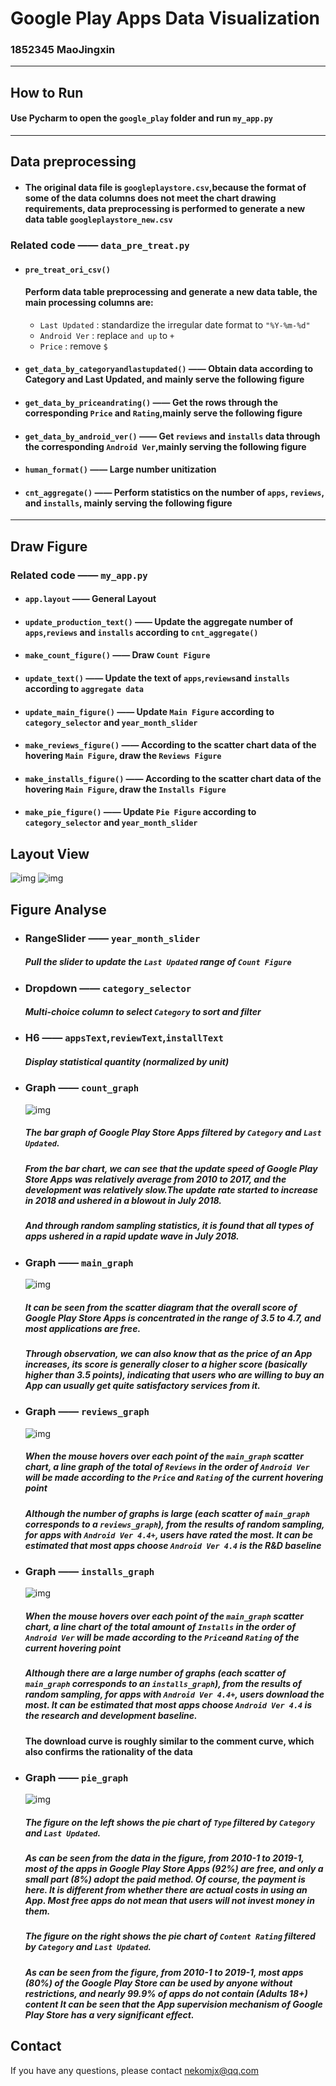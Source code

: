 # Google Play Apps Data Visualization

### 1852345 MaoJingxin

---

## How to Run

#### Use Pycharm to open the `google_play` folder and run `my_app.py`

---

## Data preprocessing

- #### The original data file is `googleplaystore.csv`,because the format of some of the data columns does not meet the chart drawing requirements, data preprocessing is performed to generate a new data table `googleplaystore_new.csv`

### Related code —— `data_pre_treat.py`

- #### `pre_treat_ori_csv()`

  #### Perform data table preprocessing and generate a new data table, the main processing columns are:

  - `Last Updated` : standardize the irregular date format to `"%Y-%m-%d"`
  - `Android Ver` : replace `and up` to `+`
  - `Price` : remove `$`

- #### `get_data_by_categoryandlastupdated()` —— Obtain data according to Category and Last Updated, and mainly serve the following figure

  ####

- #### `get_data_by_priceandrating()` —— Get the rows through the corresponding `Price` and `Rating`,mainly serve the following figure

  ####

- #### `get_data_by_android_ver()` —— Get `reviews` and `installs` data through the corresponding `Android Ver`,mainly serving the following figure

- #### `human_format()` —— Large number unitization

- #### `cnt_aggregate()` —— Perform statistics on the number of `apps`, `reviews`, and `installs`, mainly serving the following figure

---

## Draw Figure

### Related code —— `my_app.py`

- #### `app.layout` —— General Layout
- #### `update_production_text()` —— Update the aggregate number of `apps`,`reviews` and `installs` according to `cnt_aggregate()`
- #### `make_count_figure()` —— Draw `Count Figure`
- #### `update_text()` —— Update the text of `apps`,`reviews`and `installs` according to `aggregate data`
- #### `update_main_figure()` —— Update `Main Figure` according to `category_selector` and `year_month_slider`
- #### `make_reviews_figure()` —— According to the scatter chart data of the hovering `Main Figure`, draw the `Reviews Figure`
- #### `make_installs_figure()` —— According to the scatter chart data of the hovering `Main Figure`, draw the `Installs Figure`
- #### `make_pie_figure()` —— Update `Pie Figure` according to `category_selector` and `year_month_slider`

## Layout View

![img](images/layout.png)
![img](images/architecture.png)

## Figure Analyse

- ### RangeSlider —— `year_month_slider`
  ##### Pull the slider to update the `Last Updated` range of `Count Figure`
- ### Dropdown —— `category_selector`
  ##### Multi-choice column to select `Category` to sort and filter
- ### H6 —— `appsText`,`reviewText`,`installText`
  ##### Display statistical quantity (normalized by unit)
- ### Graph —— `count_graph`
  ![img](images/count_graph_all.png)
  ##### The bar graph of Google Play Store Apps filtered by `Category` and `Last Updated`.
  ##### From the bar chart, we can see that the update speed of Google Play Store Apps was relatively average from 2010 to 2017, and the development was relatively slow.The update rate started to increase in 2018 and ushered in a blowout in July 2018.
  ##### And through random sampling statistics, it is found that all types of apps ushered in a rapid update wave in July 2018.
- ### Graph —— `main_graph`
  ![img](images/main_graph.png)
  ##### It can be seen from the scatter diagram that the overall score of Google Play Store Apps is concentrated in the range of 3.5 to 4.7, and most applications are free.
  ##### Through observation, we can also know that as the price of an App increases, its score is generally closer to a higher score (basically higher than 3.5 points), indicating that users who are willing to buy an App can usually get quite satisfactory services from it.
- ### Graph —— `reviews_graph`
  ![img](images/reviews_graph.png)
  ##### When the mouse hovers over each point of the `main_graph` scatter chart, a line graph of the total of `Reviews` in the order of `Android Ver` will be made according to the `Price` and `Rating` of the current hovering point
  ##### Although the number of graphs is large (each scatter of `main_graph` corresponds to a `reviews_graph`), from the results of random sampling, for apps with `Android Ver 4.4+`, users have rated the most. It can be estimated that most apps choose `Android Ver 4.4` is the R&D baseline
- ### Graph —— `installs_graph`

  ![img](images/installs_graph.png)

  ##### When the mouse hovers over each point of the `main_graph` scatter chart, a line chart of the total amount of `Installs` in the order of `Android Ver` will be made according to the `Price`and `Rating` of the current hovering point

  ##### Although there are a large number of graphs (each scatter of `main_graph` corresponds to an `installs_graph`), from the results of random sampling, for apps with `Android Ver 4.4+`, users download the most. It can be estimated that most apps choose `Android Ver 4.4` is the research and development baseline.

  #### The download curve is roughly similar to the comment curve, which also confirms the rationality of the data

- ### Graph —— `pie_graph`
  ![img](images/pie_graph.png)
  ##### The figure on the left shows the pie chart of `Type` filtered by `Category` and `Last Updated`.
  ##### As can be seen from the data in the figure, from 2010-1 to 2019-1, most of the apps in Google Play Store Apps (92%) are free, and only a small part (8%) adopt the paid method. Of course, the payment is here. It is different from whether there are actual costs in using an App. Most free apps do not mean that users will not invest money in them.
  ##### The figure on the right shows the pie chart of `Content Rating` filtered by `Category` and `Last Updated`.
  ##### As can be seen from the figure, from 2010-1 to 2019-1, most apps (80%) of the Google Play Store can be used by anyone without restrictions, and nearly 99.9% of apps do not contain (Adults 18+) content It can be seen that the App supervision mechanism of Google Play Store has a very significant effect.

#####

## Contact

If you have any questions, please contact nekomjx@qq.com

